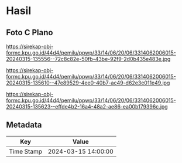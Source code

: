 # Hasil

## Foto C Plano

https://sirekap-obj-formc.kpu.go.id/44d4/pemilu/ppwp/33/14/06/20/06/3314062006015-20240315-135556--72c8c82e-50fb-43be-92f9-2d0b435e483e.jpg

https://sirekap-obj-formc.kpu.go.id/44d4/pemilu/ppwp/33/14/06/20/06/3314062006015-20240315-135610--47e89529-4ee0-40b7-ac49-d62e3e011e49.jpg

https://sirekap-obj-formc.kpu.go.id/44d4/pemilu/ppwp/33/14/06/20/06/3314062006015-20240315-135623--effde4b2-16a4-48a2-ae86-ea00b179396c.jpg


## Metadata

| Key        | Value               |
| ---------- | ------------------- |
| Time Stamp | 2024-03-15 14:00:00 |



